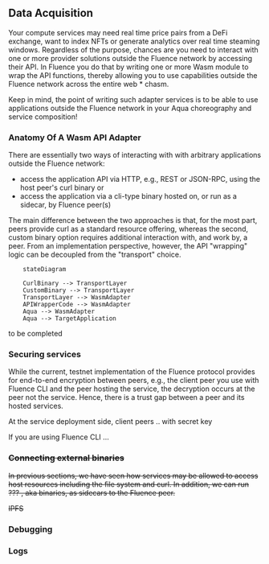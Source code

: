 ## Data Acquisition

Your compute services may need real time price pairs from a DeFi exchange, want to index NFTs or  generate analytics over real time steaming windows. Regardless of the purpose, chances are you need to interact with one or more provider solutions outside the Fluence network by accessing their API. In Fluence you do that by writing one or more Wasm module to wrap the API functions, thereby allowing you to use capabilities outside the Fluence network across the entire web * chasm.

Keep in mind, the point of writing such adapter services is to be able to use applications outside the Fluence network in your Aqua choreography and service composition!

### Anatomy Of A Wasm API Adapter

There are essentially two ways of interacting with with arbitrary applications outside the Fluence network:

- access the application API via HTTP, e.g., REST or JSON-RPC, using the host peer's curl binary or
- access the application via a cli-type binary hosted on, or run as a sidecar, by Fluence peer(s)

The main difference between the two approaches is that, for the most part, peers provide curl as a standard resource offering, whereas the second, custom binary option requires additional interaction with, and work by, a peer. From an implementation perspective, however, the API "wrapping" logic can be decoupled from the "transport" choice.

```mermaid
    stateDiagram

    CurlBinary --> TransportLayer
    CustomBinary --> TransportLayer
    TransportLayer --> WasmAdapter
    APIWrapperCode --> WasmAdapter
    Aqua --> WasmAdapter
    Aqua --> TargetApplication

```

to be completed

### **Securing services**

While the current, testnet implementation of the Fluence protocol provides for end-to-end encryption between peers, e.g., the client peer you use with Fluence CLI and the peer hosting the service, the decryption occurs at the peer not the service. Hence, there is a trust gap between a peer and its hosted services.

At the service deployment side, client peers .. with secret key

If you are using Fluence CLI …

### **~~Connecting external binaries~~**

~~In previous sections, we have seen how services may be allowed to access host resources including the file system and curl. In addition, we can run ??? , aka binaries, as sidecars to the Fluence peer.~~

~~IPFS~~

### **Debugging**

### **Logs**